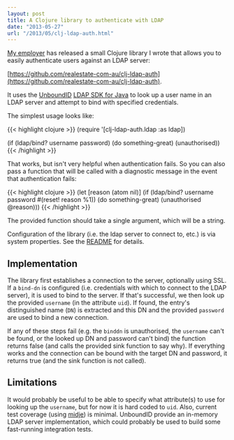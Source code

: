 ```yaml
---
layout: post
title: A Clojure library to authenticate with LDAP
date: "2013-05-27"
url: "/2013/05/clj-ldap-auth.html"
---
```


[My employer][] has released a small Clojure library I wrote that allows you to easily authenticate users against an LDAP server:

[https://github.com/realestate-com-au/clj-ldap-auth](https://github.com/realestate-com-au/clj-ldap-auth).

It uses the [UnboundID][] [LDAP SDK for Java][] to look up a user name in an LDAP server and attempt to bind with specified credentials.

[My employer]: http://realestate.com.au/
[UnBoundID]: http://www.unboundid.com/
[LDAP SDK for Java]: https://www.unboundid.com/products/ldap-sdk/

The simplest usage looks like:

{{< highlight clojure >}}
(require '[clj-ldap-auth.ldap :as ldap])

(if (ldap/bind? username password)
  (do something-great)
  (unauthorised))
{{< /highlight >}}

That works, but isn't very helpful when authentication fails. So you can also pass a function that will be called with a diagnostic message in the event that authentication fails:

{{< highlight clojure >}}
(let [reason (atom nil)]
  (if (ldap/bind? username password #(reset! reason %1))
    (do something-great)
    (unauthorised @reason)))
{{< /highlight >}}

The provided function should take a single argument, which will be a string.

Configuration of the library (i.e. the ldap server to connect to, etc.) is via system properties. See the [README][] for details.

[README]: https://github.com/realestate-com-au/clj-ldap-auth/blob/master/README.md


## Implementation

The library first establishes a connection to the server, optionally using SSL. If a `bind-dn` is configured (i.e. credentials with which to connect to the LDAP server), it is used to bind to the server. If that's successful, we then look up the provided `username` (in the attribute `uid`). If found, the entry's distinguished name (`DN`) is extracted and this DN and the provided `password` are used to bind a new connection.

If any of these steps fail (e.g. the `binddn` is unauthorised, the `username` can't be found, or the looked up DN and password can't bind) the function returns false (and calls the provided sink function to say why). If everything works and the connection can be bound with the target DN and password, it returns true (and the sink function is not called).

## Limitations

It would probably be useful to be able to specify what attribute(s) to use for looking up the `username`, but for now it is hard coded to `uid`. Also, current test coverage (using [midje][]) is minimal. UnboundID provide an in-memory LDAP server implementation, which could probably be used to build some fast-running integration tests.

[midje]: https://github.com/marick/Midje
